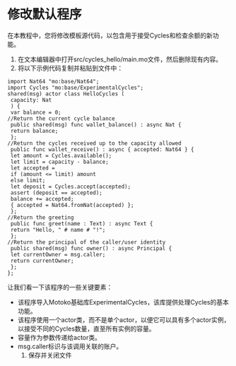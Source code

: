# 修改默认程序

在本教程中，您将修改模板源代码，以包含用于接受Cycles和检查余额的新功能。

1. 在文本编辑器中打开src/cycles\_hello/main.mo文件，然后删除现有内容。
2. 将以下示例代码复制并粘贴到文件中：

```text
import Nat64 "mo:base/Nat64";
import Cycles "mo:base/ExperimentalCycles";
shared(msg) actor class HelloCycles (
 capacity: Nat
 ) {
 var balance = 0;
//Return the current cycle balance
 public shared(msg) func wallet_balance() : async Nat {
 return balance;
 };
//Return the cycles received up to the capacity allowed
 public func wallet_receive() : async { accepted: Nat64 } {
 let amount = Cycles.available();
 let limit = capacity - balance;
 let accepted =
 if (amount <= limit) amount
 else limit;
 let deposit = Cycles.accept(accepted);
 assert (deposit == accepted);
 balance += accepted;
 { accepted = Nat64.fromNat(accepted) };
 };
//Return the greeting
 public func greet(name : Text) : async Text {
 return "Hello, " # name # "!";
 };
//Return the principal of the caller/user identity
 public shared(msg) func owner() : async Principal {
 let currentOwner = msg.caller;
 return currentOwner;
 };
};
```

让我们看一下该程序的一些关键要素：

* 该程序导入Motoko基础库ExperimentalCycles，该库提供处理Cycles的基本功能。
* 该程序使用一个actor类，而不是单个actor，以便它可以具有多个actor实例，以接受不同的Cycles数量，直至所有实例的容量。
* 容量作为参数传递给actor类。
* msg.caller标识与该调用关联的账户。
  1. 保存并关闭文件

